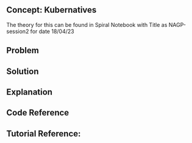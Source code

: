 ## Concept: Kubernatives
The theory for this can be found in Spiral Notebook with Title as NAGP-session2 for date 18/04/23

## Problem

## Solution


## Explanation
  

## Code Reference


## Tutorial Reference:
